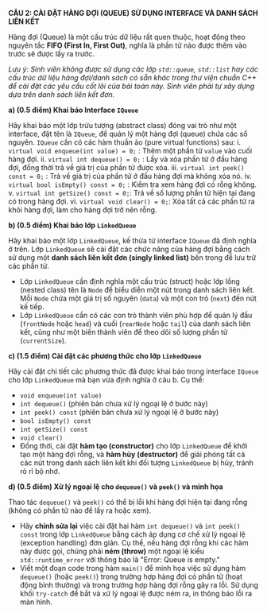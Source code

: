 **CÂU 2: CÀI ĐẶT HÀNG ĐỢI (QUEUE) SỬ DỤNG INTERFACE VÀ DANH SÁCH LIÊN KẾT**

Hàng đợi (Queue) là một cấu trúc dữ liệu rất quen thuộc, hoạt động theo nguyên tắc **FIFO (First In, First Out)**, nghĩa là phần tử nào được thêm vào trước sẽ được lấy ra trước.

*Lưu ý: Sinh viên không được sử dụng các lớp `std::queue`, `std::list` hay các cấu trúc dữ liệu hàng đợi/danh sách có sẵn khác trong thư viện chuẩn C++ để cài đặt các yêu cầu cốt lõi của bài toán này. Sinh viên phải tự xây dựng dựa trên danh sách liên kết đơn.*

**a) (0.5 điểm) Khai báo Interface `IQueue`**

Hãy khai báo một lớp trừu tượng (abstract class) đóng vai trò như một interface, đặt tên là `IQueue`, để quản lý một hàng đợi (queue) chứa các số nguyên. `IQueue` cần có các hàm thuần ảo (pure virtual functions) sau:
i.  `virtual void enqueue(int value) = 0;` : Thêm một phần tử `value` vào cuối hàng đợi.
ii. `virtual int dequeue() = 0;` : Lấy và xóa phần tử ở đầu hàng đợi, đồng thời trả về giá trị của phần tử được xóa.
iii. `virtual int peek() const = 0;` : Trả về giá trị của phần tử ở đầu hàng đợi mà không xóa nó.
iv. `virtual bool isEmpty() const = 0;` : Kiểm tra xem hàng đợi có rỗng không.
v.  `virtual int getSize() const = 0;`: Trả về số lượng phần tử hiện tại đang có trong hàng đợi.
vi. `virtual void clear() = 0;`: Xóa tất cả các phần tử ra khỏi hàng đợi, làm cho hàng đợi trở nên rỗng.

**b) (0.5 điểm) Khai báo lớp `LinkedQueue`**

Hãy khai báo một lớp `LinkedQueue`, kế thừa từ interface `IQueue` đã định nghĩa ở trên. Lớp `LinkedQueue` sẽ cài đặt các chức năng của hàng đợi bằng cách sử dụng một **danh sách liên kết đơn (singly linked list)** bên trong để lưu trữ các phần tử.
*   Lớp `LinkedQueue` cần định nghĩa một cấu trúc (struct) hoặc lớp lồng (nested class) tên là `Node` để biểu diễn một nút trong danh sách liên kết. Mỗi `Node` chứa một giá trị số nguyên (`data`) và một con trỏ (`next`) đến nút kế tiếp.
*   Lớp `LinkedQueue` cần có các con trỏ thành viên phù hợp để quản lý đầu (`frontNode` hoặc `head`) và cuối (`rearNode` hoặc `tail`) của danh sách liên kết, cũng như một biến thành viên để theo dõi số lượng phần tử (`currentSize`).

**c) (1.5 điểm) Cài đặt các phương thức cho lớp `LinkedQueue`**

Hãy cài đặt chi tiết các phương thức đã được khai báo trong interface `IQueue` cho lớp `LinkedQueue` mà bạn vừa định nghĩa ở câu b. Cụ thể:
*   `void enqueue(int value)`
*   `int dequeue()` (phiên bản chưa xử lý ngoại lệ ở bước này)
*   `int peek() const` (phiên bản chưa xử lý ngoại lệ ở bước này)
*   `bool isEmpty() const`
*   `int getSize() const`
*   `void clear()`
*   Đồng thời, cài đặt **hàm tạo (constructor)** cho lớp `LinkedQueue` để khởi tạo một hàng đợi rỗng, và **hàm hủy (destructor)** để giải phóng tất cả các nút trong danh sách liên kết khi đối tượng `LinkedQueue` bị hủy, tránh rò rỉ bộ nhớ.

**d) (0.5 điểm) Xử lý ngoại lệ cho `dequeue()` và `peek()` và minh họa**

Thao tác `dequeue()` và `peek()` có thể bị lỗi khi hàng đợi hiện tại đang rỗng (không có phần tử nào để lấy ra hoặc xem).
*   Hãy **chỉnh sửa lại** việc cài đặt hai hàm `int dequeue()` và `int peek() const` trong lớp `LinkedQueue` bằng cách áp dụng cơ chế xử lý ngoại lệ (exception handling) đơn giản. Cụ thể, nếu hàng đợi rỗng khi các hàm này được gọi, chúng phải **ném (throw)** một ngoại lệ kiểu `std::runtime_error` với thông báo là "Error: Queue is empty."
*   Viết một đoạn code trong hàm `main()` để minh họa việc sử dụng hàm `dequeue()` (hoặc `peek()`) trong trường hợp hàng đợi có phần tử (hoạt động bình thường) và trong trường hợp hàng đợi rỗng gây ra lỗi. Sử dụng khối `try-catch` để bắt và xử lý ngoại lệ được ném ra, in thông báo lỗi ra màn hình.